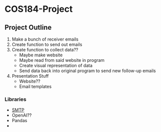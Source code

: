 # COS184-Project

## Project Outline
1. Make a bunch of receiver emails
2. Create function to send out emails
3. Create function to collect data??
   * Maybe make website
   * Maybe read from said website in program
   * Create visual representation of data
   * Send data back into original program to send new follow-up emails
4. Presentation Stuff
   * Website??
   * Email templates


### Libraries
* [SMTP](https://docs.python.org/3/library/smtplib.html)
* OpenAI??
* Pandas
* 
